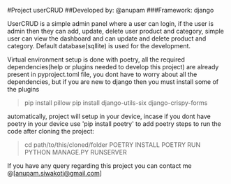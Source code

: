 #Project userCRUD
##Developed by: @anupam
###Framework: django

UserCRUD is a simple admin panel where a user can login, if the user is admin then they can add, update, delete user product and category,
simple user can view the dashboard and can update and delete product and category. Default database(sqllite) is used for the development.

Virtual environment setup is done with poetry, all the required dependencies(help or plugins needed to develop this project) are already
present in pyproject.toml file, you dont have to worry about all the dependencies, but if you are new to django then you must install some 
of the plugins
>pip install pillow
>pip install django-utils-six
>django-crispy-forms

automatically, project will setup in your device, incase if you dont have poetry in your device use 'pip install poetry' to add poetry 
steps to run the code after cloning the project:

> cd path/to/this/cloned/folder
> POETRY INSTALL
> POETRY RUN PYTHON MANAGE.PY RUNSERVER

If you have any query regarding this project you can contact me @[anupam.siwakoti@gmail.com]